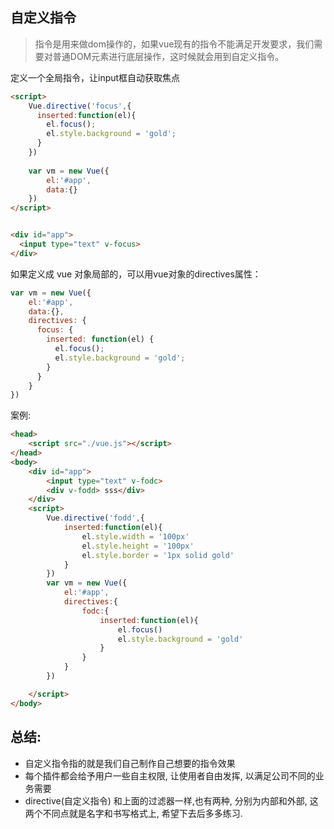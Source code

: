 ## 自定义指令

> 指令是用来做dom操作的，如果vue现有的指令不能满足开发要求，我们需要对普通DOM元素进行底层操作，这时候就会用到自定义指令。

定义一个全局指令，让input框自动获取焦点

```html
<script>
	Vue.directive('focus',{
      inserted:function(el){
        el.focus();
        el.style.background = 'gold';
      }     
    })
    
    var vm = new Vue({
        el:'#app',
        data:{}
    })
</script>


<div id="app">    
  <input type="text" v-focus>
</div>
```

如果定义成 vue 对象局部的，可以用vue对象的directives属性：

```javascript
var vm = new Vue({
    el:'#app',
    data:{},
    directives: {
      focus: {
        inserted: function(el) {
          el.focus();
          el.style.background = 'gold';
        }
      }
    }
})
```



案例:

```html
<head>
    <script src="./vue.js"></script>
</head>
<body>
    <div id="app">
        <input type="text" v-fodc>
        <div v-fodd> sss</div>
    </div>
    <script>
        Vue.directive('fodd',{
            inserted:function(el){
                el.style.width = '100px'
                el.style.height = '100px'
                el.style.border = '1px solid gold'
            }
        })
        var vm = new Vue({
            el:'#app',
            directives:{
                fodc:{
                    inserted:function(el){
                        el.focus()
                        el.style.background = 'gold'
                    }
                }
            }
        })

    </script>
</body>
```



## 总结: 

- 自定义指令指的就是我们自己制作自己想要的指令效果
- 每个插件都会给予用户一些自主权限, 让使用者自由发挥, 以满足公司不同的业务需要
- directive(自定义指令)  和上面的过滤器一样,也有两种, 分别为内部和外部,  这两个不同点就是名字和书写格式上, 希望下去后多多练习.


